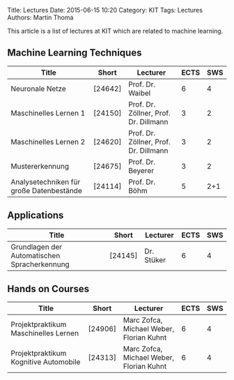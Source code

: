 Title: Lectures
Date: 2015-06-15 10:20
Category: KIT
Tags: Lectures
Authors: Martin Thoma

This article is a list of lectures at KIT which are related to machine
learning.

## Machine Learning Techniques

| Title                                    | Short   | Lecturer                              | ECTS | SWS |
| ---------------------------------------- | ------- | ------------------------------------- | ---- | --- |
| Neuronale Netze                          | [24642] | Prof. Dr. Waibel                      | 6    | 4   |
| Maschinelles Lernen 1                    | [24150] | Prof. Dr. Zöllner, Prof. Dr. Dillmann | 3    | 2   |
| Maschinelles Lernen 2                    | [24620] | Prof. Dr. Zöllner, Prof. Dr. Dillmann | 3    | 2   |
| Mustererkennung                          | [24675] | Prof. Dr. Beyerer                     | 3    | 2   |
| Analysetechniken für große Datenbestände | [24114] | Prof. Dr. Böhm                        | 5    | 2+1 |


## Applications

| Title                                        | Short   | Lecturer   | ECTS | SWS |
| -------------------------------------------- | ------- | ---------- | ---- | --- |
| Grundlagen der Automatischen Spracherkennung | [24145] | Dr. Stüker | 6    | 4   |


## Hands on Courses

| Title                                        | Short   | Lecturer                                 | ECTS | SWS |
| -------------------------------------------- | ------- | ---------------------------------------- | ---- | --- |
| Projektpraktikum Maschinelles Lernen         | [24906] | Marc Zofca, Michael Weber, Florian Kuhnt | 6    | 4   |
| Projektpraktikum Kognitive Automobile        | [24313] | Marc Zofca, Michael Weber, Florian Kuhnt | 6    | 4   |
